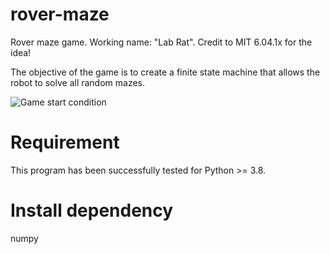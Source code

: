 # rover-maze
Rover maze game. Working name: "Lab Rat".  Credit to MIT 6.04.1x for the idea!

The objective of the game is to create a finite state machine that allows the robot to solve all random mazes.

![Game start condition](https://user-images.githubusercontent.com/23225270/155220304-5c1645ea-6848-4dc9-b31a-934867d580d8.png)


# Requirement
This program has been successfully tested for Python >= 3.8.

# Install dependency
numpy

